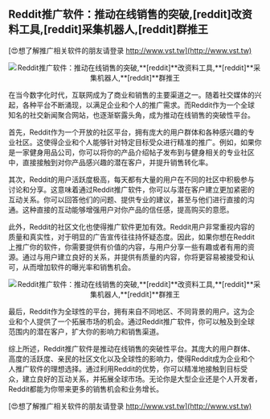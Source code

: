 ## **Reddit推广软件：推动在线销售的突破,**[reddit]**改资料工具,**[reddit]**采集机器人,**[reddit]**群推王**

[😍想了解推广相关软件的朋友请登录 http://www.vst.tw](http://www.vst.tw)

 <center><img src="https://vst.tw/MP4/tuiguang/png/3.png" alt="Reddit推广软件：推动在线销售的突破,**[reddit]**改资料工具,**[reddit]**采集机器人,**[reddit]**群推王"></center>

在当今数字化时代，互联网成为了商业和销售的主要渠道之一。随着社交媒体的兴起，各种平台不断涌现，以满足企业和个人的推广需求。而Reddit作为一个全球知名的社交新闻聚合网站，也逐渐崭露头角，成为推动在线销售的突破性平台。

首先，Reddit作为一个开放的社区平台，拥有庞大的用户群体和各种感兴趣的专业社区。这使得企业和个人能够针对特定目标受众进行精准的推广。例如，如果你是一家健身用品公司，你可以将你的产品介绍帖子发布到与健身相关的专业社区中，直接接触到对你产品感兴趣的潜在客户，并提升销售转化率。

其次，Reddit的用户活跃度极高，每天都有大量的用户在不同的社区中积极参与讨论和分享。这意味着通过Reddit推广软件，你可以与潜在客户建立更加紧密的互动关系。你可以回答他们的问题、提供专业的建议，甚至与他们进行直接的沟通。这种直接的互动能够增强用户对你产品的信任感，提高购买的意愿。

此外，Reddit的社区文化也使得推广软件更加有效。Reddit用户非常重视内容的质量和真实性，对于明显的广告宣传往往持怀疑态度。因此，如果你想在Reddit上推广你的软件，你需要提供有价值的内容，与用户分享一些有趣或者有用的资源。通过与用户建立良好的关系，并提供有质量的内容，你将更容易被接受和认可，从而增加软件的曝光率和销售机会。

 <center><img src="https://vst.tw/MP4/tuiguang/png/8.png" alt="Reddit推广软件：推动在线销售的突破,**[reddit]**改资料工具,**[reddit]**采集机器人,**[reddit]**群推王"></center>

最后，Reddit作为全球性的平台，拥有来自不同地区、不同背景的用户。这为企业和个人提供了一个拓展市场的机会。通过Reddit推广软件，你可以触及到全球范围内的潜在客户，扩大你的影响力和销售渠道。

综上所述，Reddit推广软件是推动在线销售的突破性平台。其庞大的用户群体、高度的活跃度、亲民的社区文化以及全球性的影响力，使得Reddit成为企业和个人推广软件的理想选择。通过利用Reddit的优势，你可以精准地接触到目标受众，建立良好的互动关系，并拓展全球市场。无论你是大型企业还是个人开发者，Reddit都能为你带来更多的销售机会和业务增长。

[😍想了解推广相关软件的朋友请登录 http://www.vst.tw](http://www.vst.tw)



